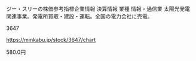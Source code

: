 ジー・スリーの株価参考指標企業情報 決算情報
業種 情報・通信業
太陽光発電関連事業。発電所買取・建設・運転。全国の電力会社に売電。

3647

https://minkabu.jp/stock/3647/chart

580.0円
